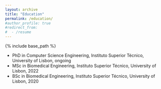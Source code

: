 ```yaml
---
layout: archive
title: "Education"
permalink: /education/
#author_profile: true
#redirect_from:
#  - /resume
---
```


{% include base_path %}

* PhD in Computer Science Engineering, Instituto Superior Técnico, University of Lisbon, ongoing 
* MSc in Biomedical Engineering, Instituto Superior Técnico, University of Lisbon, 2022
* BSc in Biomedical Engineering, Instituto Superior Técnico, University of Lisbon, 2020




  

